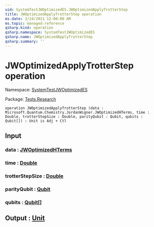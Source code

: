 ```yaml
---
uid: SystemTestJWOptimizedES.JWOptimizedApplyTrotterStep
title: JWOptimizedApplyTrotterStep operation
ms.date: 3/24/2021 12:00:00 AM
ms.topic: managed-reference
qsharp.kind: operation
qsharp.namespace: SystemTestJWOptimizedES
qsharp.name: JWOptimizedApplyTrotterStep
qsharp.summary: ''
---
```


# JWOptimizedApplyTrotterStep operation

Namespace: [SystemTestJWOptimizedES](xref:SystemTestJWOptimizedES)

Package: [Tests.Research](https://nuget.org/packages/Tests.Research)




```qsharp
operation JWOptimizedApplyTrotterStep (data : Microsoft.Quantum.Chemistry.JordanWigner.JWOptimizedHTerms, time : Double, trotterStepSize : Double, parityQubit : Qubit, qubits : Qubit[]) : Unit is Adj + Ctl
```


## Input

### data : [JWOptimizedHTerms](xref:Microsoft.Quantum.Chemistry.JordanWigner.JWOptimizedHTerms)




### time : [Double](xref:microsoft.quantum.lang-ref.double)




### trotterStepSize : [Double](xref:microsoft.quantum.lang-ref.double)




### parityQubit : [Qubit](xref:microsoft.quantum.lang-ref.qubit)




### qubits : [Qubit](xref:microsoft.quantum.lang-ref.qubit)[]





## Output : [Unit](xref:microsoft.quantum.lang-ref.unit)

